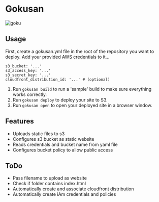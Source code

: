 # Gokusan

![goku](http://vignette3.wikia.nocookie.net/dragonballfanon/images/5/54/KidGoku.jpg)

## Usage

First, create a gokusan.yml file in the root of the repository you want to deploy. Add your provided AWS credentials to it...

```
s3_bucket: '...'
s3_access_key: '...'
s3_secret_key: '...'
cloudfront_distribution_id: '...' # (optional)
```

1. Run `gokusan build` to run a 'sample' build to make sure everything works correctly.
1. Run `gokusan deploy` to deploy your site to S3.
1. Run `gokusan open` to open your deployed site in a browser window.

## Features

- Uploads static files to s3
- Configures s3 bucket as static website
- Reads credentials and bucket name from yaml file
- Configures bucket policy to allow public access

## ToDo

- Pass filename to upload as website
- Check if folder contains index.html
- Automatically create and associate cloudfront distribution
- Automatically create iAm credentials and policies
